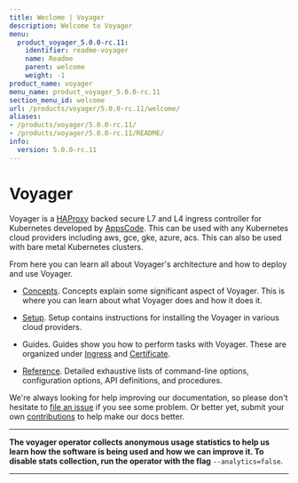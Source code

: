 ```yaml
---
title: Weclome | Voyager
description: Welcome to Voyager
menu:
  product_voyager_5.0.0-rc.11:
    identifier: readme-voyager
    name: Readme
    parent: welcome
    weight: -1
product_name: voyager
menu_name: product_voyager_5.0.0-rc.11
section_menu_id: welcome
url: /products/voyager/5.0.0-rc.11/welcome/
aliases:
- /products/voyager/5.0.0-rc.11/
- /products/voyager/5.0.0-rc.11/README/
info:
  version: 5.0.0-rc.11
---
```


# Voyager

Voyager is a [HAProxy](http://www.haproxy.org/) backed secure L7 and L4 ingress controller for Kubernetes developed by [AppsCode](https://appscode.com). This can be used with any Kubernetes cloud providers including aws, gce, gke, azure, acs. This can also be used with bare metal Kubernetes clusters.

From here you can learn all about Voyager's architecture and how to deploy and use Voyager.

- [Concepts](/products/voyager/5.0.0-rc.11/concepts/). Concepts explain some significant aspect of Voyager. This
is where you can learn about what Voyager does and how it does it.

- [Setup](/products/voyager/5.0.0-rc.11/setup/). Setup contains instructions for installing
  the Voyager in various cloud providers.

- Guides. Guides show you how to perform tasks with Voyager. These are organized under [Ingress](/products/voyager/5.0.0-rc.11/guides/ingress) and [Certificate](/products/voyager/5.0.0-rc.11/guides/certificate).

- [Reference](/products/voyager/5.0.0-rc.11/reference/). Detailed exhaustive lists of
command-line options, configuration options, API definitions, and procedures.

We're always looking for help improving our documentation, so please don't hesitate to
[file an issue](https://github.com/appscode/voyager/issues/new) if you see some problem.
Or better yet, submit your own [contributions](/products/voyager/5.0.0-rc.11/CONTRIBUTING) to help
make our docs better.

---

**The voyager operator collects anonymous usage statistics to help us learn how the software is being used and how we can improve it.
To disable stats collection, run the operator with the flag** `--analytics=false`.

---
